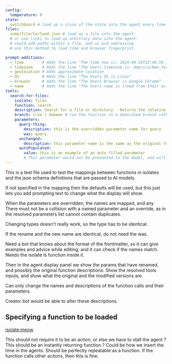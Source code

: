 ```yaml
---
config:
  temperature: 0
state:
  switchboard # load up a slice of the state into the agent every time
files:
  some/file/to/load.json # load up a file into the agent.
  # or use links to load up arbitrary data into the agent.
  # could add paths within a file, and us pid addressing.
  # use this method to load time and browser fingerprint.

prompt-additions:
  - time        # Adds the line "The time now is: 2024-08-26T23:40:59.133Z"
  - timezone    # Adds the line "The Users timezone is: America/New_York"
  - geolocation # Adds approximate location
  - OS          # Adds the line "The Users OS is Linux"
  - browser     # Adds the line "The Users Browser is Google Chrome"
  - name        # Adds the line "The Users name is [read from their actor profile]"
tools:
  search-for-files:
    isolate: files
    function: search
    description: Search for a file or directory.  Returns the relative path to the first match. This is some extra text to help the model make a choice better
    branch: true | daemon # run the function in a dedicated branch rather than in band, or keep it open after origin is replied to
    parameters:
      query-thing:
        description: this is the overridden parameter name for query
        was: query
      unchanged:
        description: this parameter name is the same as the original function name so it does not need the 'was' property as the mapping is clear
      autoPopulated:
        value: this is an example of an auto filled parameter
        # This parameter would not be presented to the model, and will always be filled in to the value given here.  This is useful for things like restricting the ls function only certain file names, or restricting read to only be certain file extensions.
---
```


This is a test file used to test the mappings between functions in isolates and
the json schema definitions that are passed to AI models.

If not specified in the mapping then the defaults will be used, but this just
lets you add prompting text to change what the display will show.

When the parameters are overridden, the names are mapped, and any There must not
be a collision with a named parameter and an override, as in the resolved
parameters list cannot contain duplicates.

Changing types doesn't really work, so the type has to be identical.

If the rename and the new name are identical, do not need the was.

Need a bot that knows about the format of the frontmatter, so it can give
examples and advice while editing, and it can check if the names match. Needs
the isolate ls function inside it.

Then in the agent display panel we show the params that have renamed, and
possibly the original function descriptions. Show the resolved tools inputs, and
show what the original and the modified versions are.

Can only change the names and descriptions of the function calls and their
parameters.

Creator bot would be able to alter these descriptions.

## Specifying a function to be loaded

[isolate:meow](someFunction({ask:true}))

This should not require it to be an action, or else we have to stall the agent ?
This should be an instantly returning function ? Could be how we insert the time
in the agents. Should be perfectly repeatable as a function. If the function
calls other acitons, then this is fine.
